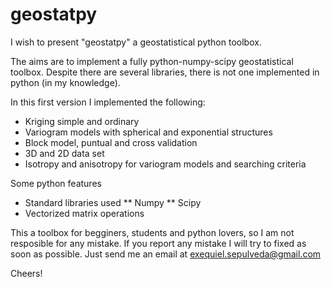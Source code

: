 geostatpy
=========

I wish to present "geostatpy" a geostatistical python toolbox.

The aims are to implement a fully python-numpy-scipy geostatistical toolbox. Despite there are several libraries, there is not one implemented in python (in my knowledge).

In this first version I implemented the following:

* Kriging simple and ordinary
* Variogram models with spherical and exponential structures
* Block model, puntual and cross validation
* 3D and 2D data set
* Isotropy and anisotropy for variogram models and searching criteria

Some python features
* Standard libraries used
** Numpy
** Scipy
* Vectorized matrix operations

This a toolbox for begginers, students and python lovers, so I am not resposible for any mistake. If you report any mistake I will try to fixed as soon as possible. Just send me an email at exequiel.sepulveda@gmail.com

Cheers!


